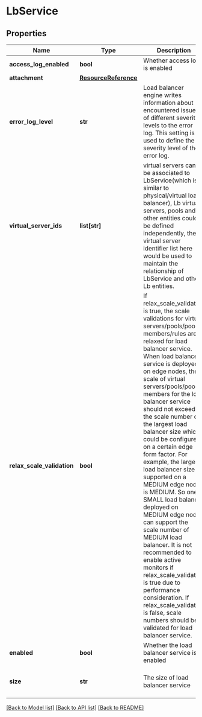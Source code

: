 # LbService

## Properties
Name | Type | Description | Notes
------------ | ------------- | ------------- | -------------
**access_log_enabled** | **bool** | Whether access log is enabled | [optional] 
**attachment** | [**ResourceReference**](ResourceReference.md) |  | [optional] 
**error_log_level** | **str** | Load balancer engine writes information about encountered issues of different severity levels to the error log. This setting is used to define the severity level of the error log.  | [optional] [default to 'INFO']
**virtual_server_ids** | **list[str]** | virtual servers can be associated to LbService(which is similar to physical/virtual load balancer), Lb virtual servers, pools and other entities could be defined independently, the virtual server identifier list here would be used to maintain the relationship of LbService and other Lb entities.  | [optional] 
**relax_scale_validation** | **bool** | If relax_scale_validation is true, the scale validations for virtual servers/pools/pool members/rules are relaxed for load balancer service. When load balancer service is deployed on edge nodes, the scale of virtual servers/pools/pool members for the load balancer service should not exceed the scale number of the largest load balancer size which could be configured on a certain edge form factor. For example, the largest load balancer size supported on a MEDIUM edge node is MEDIUM. So one SMALL load balancer deployed on MEDIUM edge nodes can support the scale number of MEDIUM load balancer. It is not recommended to enable active monitors if relax_scale_validation is true due to performance consideration. If relax_scale_validation is false, scale numbers should be validated for load balancer service.  | [optional] [default to False]
**enabled** | **bool** | Whether the load balancer service is enabled | [optional] [default to True]
**size** | **str** | The size of load balancer service | [optional] [default to 'SMALL']

[[Back to Model list]](../README.md#documentation-for-models) [[Back to API list]](../README.md#documentation-for-api-endpoints) [[Back to README]](../README.md)

